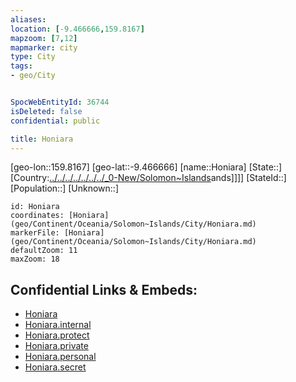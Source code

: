 ```yaml
---
aliases: 
location: [-9.466666,159.8167]
mapzoom: [7,12] 
mapmarker: city 
type: City
tags:
- geo/City


SpocWebEntityId: 36744
isDeleted: false
confidential: public

title: Honiara
---
```

[geo-lon::159.8167]
[geo-lat::-9.466666]
[name::Honiara]
[State::]
[Country:[../../../../../../../_0-New/Solomon~Islands](../../../../../../../_0-New/Solomon~Islands)ands]]]]
[StateId::]
[Population::]
[Unknown::]


```leaflet
id: Honiara
coordinates: [Honiara](geo/Continent/Oceania/Solomon~Islands/City/Honiara.md)
markerFile: [Honiara](geo/Continent/Oceania/Solomon~Islands/City/Honiara.md)
defaultZoom: 11 
maxZoom: 18
```


## Confidential Links & Embeds: 
- [Honiara](../../../../../../_public/geo/Continent/Oceania/Solomon~Islands/City/Honiara.md) 
- [Honiara.internal](../../../../../../_internal/geo/Continent/Oceania/Solomon~Islands/City/Honiara.internal.md) 
- [Honiara.protect](../../../../../../_protect/geo/Continent/Oceania/Solomon~Islands/City/Honiara.protect.md) 
- [Honiara.private](../../../../../../_private/geo/Continent/Oceania/Solomon~Islands/City/Honiara.private.md) 
- [Honiara.personal](../../../../../../_personal/geo/Continent/Oceania/Solomon~Islands/City/Honiara.personal.md) 
- [Honiara.secret](../../../../../../_secret/geo/Continent/Oceania/Solomon~Islands/City/Honiara.secret.md) 
